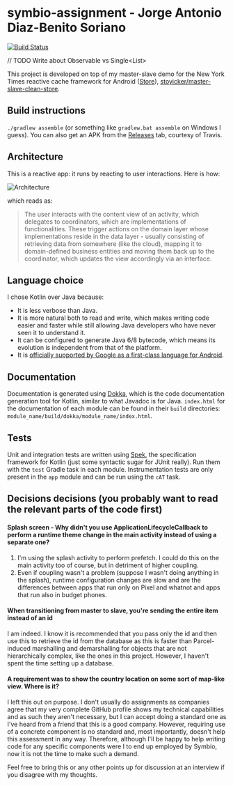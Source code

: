 # symbio-assignment - Jorge Antonio Diaz-Benito Soriano

[![Build Status](https://travis-ci.org/stoyicker/symbio-assignment.svg?branch=master)](https://travis-ci.org/stoyicker/symbio-assignment)

// TODO Write about Observable<X> vs Single<List<X>>

This project is developed on top of my master-slave demo for the New York Times reactive cache 
framework for Android ([Store](https://github.com/NYTimes/Store)), [stoyicker/master-slave-clean-store](github.com/stoyicker/master-slave-clean-store).

## Build instructions
`./gradlew assemble` (or something like `gradlew.bat assemble` on Windows I guess).
You can also get an APK from the [Releases](https://github.com/stoyicker/master-slave-clean-store/releases) 
tab, courtesy of Travis. 

## Architecture
This is a reactive app: it runs by reacting to user interactions. Here
is how:

![Architecture](Diagram1.png)

which reads as:

> The user interacts with the content view of an activity, which delegates to coordinators, which are 
implementations of functionalities. These trigger actions on the domain layer whose implementations 
reside in the data layer - usually consisting of retrieving data from somewhere (like the cloud), 
mapping it to domain-defined business entities and moving them back up to the coordinator, which 
updates the view accordingly via an interface.

## Language choice
I chose Kotlin over Java because:
* It is less verbose than Java.
* It is more natural both to read and write, which makes writing code easier and faster while still 
allowing Java developers who have never seen it to understand it.
* It can be configured to generate Java 6/8 bytecode, which means its evolution is independent from that of the platform.
* It is [officially supported by Google as a first-class language for Android](https://blog.jetbrains.com/kotlin/2017/05/kotlin-on-android-now-official/).

## Documentation
Documentation is generated using [Dokka](https://github.com/Kotlin/dokka), which is the
code documentation generation tool for Kotlin, similar to what Javadoc is for Java.
`index.html` for the documentation of each module can be found in their `build` directories:
 `module_name/build/dokka/module_name/index.html`.

## Tests
Unit and integration tests are written using [Spek](https://spekframework.org), the specification
framework for Kotlin (just some syntactic sugar for JUnit really). Run them with the `test` Gradle 
task in each module.
Instrumentation tests are only present in the `app` module and can be run using the `cAT` task.

## Decisions decisions (you probably want to read the relevant parts of the code first)

#### Splash screen - Why didn't you use ApplicationLifecycleCallback to perform a runtime theme change in the main activity instead of using a separate one?
1. I'm using the splash activity to perform prefetch. I could do this on the main activity too of 
course, but in detriment of higher coupling.
2. Even if coupling wasn't a problem (suppose I wasn't doing anything in the splash), runtime 
configuration changes are slow and are the differences between apps that run only on Pixel and whatnot 
and apps that run also in budget phones.

#### When transitioning from master to slave, you're sending the entire item instead of an id
I am indeed. I know it is recommended that you pass only the id and then use this to retrieve the id 
from the database as this is faster than Parcel-induced marshalling and demarshalling for objects 
that are not hierarchically complex, like the ones in this project. However, I haven't spent the 
time setting up a database.

#### A requirement was to show the country location on some sort of map-like view. Where is it?
I left this out on purpose. I don't usually do assignments as companies agree that my very complete 
GitHub profile shows my technical capabilities and as such they aren't necessary, but I can accept 
doing a standard one as I've heard from a friend that this is a good company. However, requiring 
use of a concrete component is no standard and, most importantly, doesn't help this assessment in 
any way. Therefore, although I'll be happy to help writing code for any specific components were I 
to end up employed by Symbio, now it is not the time to make such a demand.

Feel free to bring this or any other points up for discussion at an interview if you disagree with 
my thoughts.
